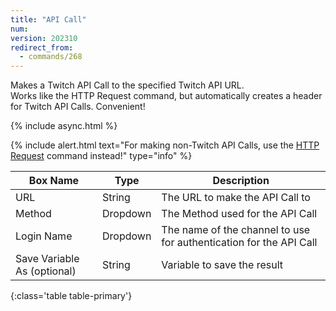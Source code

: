 ```yaml
---
title: "API Call"
num: 
version: 202310
redirect_from:
  - commands/268
---
```


Makes a Twitch API Call to the specified Twitch API URL.\
Works like the HTTP Request command, but automatically creates a header for Twitch API Calls. Convenient! 

{% include async.html %}

{% include alert.html text="For making non-Twitch API Calls, use the <a href='/docs/commands/misc#httprequest'>HTTP Request</a> command instead!" type="info" %}

| Box Name | Type | Description | 
|-------|--------|--------
URL|String|The URL to make the API Call to
Method|Dropdown|The Method used for the API Call
Login Name | Dropdown |The name of the channel to use for authentication for the API Call
Save Variable As (optional)|String|Variable to save the result
{:class='table table-primary'}
